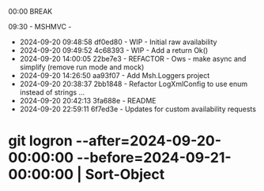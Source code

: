 ﻿00:00 BREAK

09:30 - MSHMVC - 

- 2024-09-20 09:48:58 df0ed80 - WIP - Initial raw availability
- 2024-09-20 09:49:52 4c68393 - WIP - Add a return Ok()
- 2024-09-20 14:00:05 22be7e3 - REFACTOR - Ows - make async and simplify (remove run mode and mock)
- 2024-09-20 14:26:50 aa93f07 - Add Msh.Loggers project
- 2024-09-20 20:38:37 2bb1848 - Refactor LogXmlConfig to use enum instead of strings ...
- 2024-09-20 20:42:13 3fa688e - README
- 2024-09-20 22:59:11 6f7ed3e - Updates for custom availability requests


# git logron --after=2024-09-20-00:00:00 --before=2024-09-21-00:00:00 | Sort-Object
